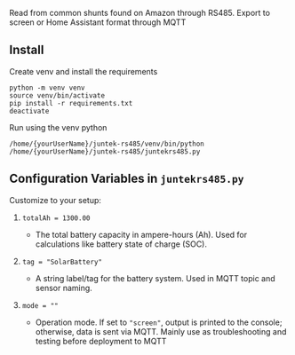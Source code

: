 Read from common shunts found on Amazon through RS485. Export to screen or Home Assistant format through MQTT

## Install
Create venv and install the requirements

```
python -m venv venv
source venv/bin/activate
pip install -r requirements.txt
deactivate
```

Run using the venv python

`/home/{yourUserName}/juntek-rs485/venv/bin/python /home/{yourUserName}/juntek-rs485/juntekrs485.py`

## Configuration Variables in `juntekrs485.py`
Customize to your setup:

1. `totalAh = 1300.00`
	- The total battery capacity in ampere-hours (Ah). Used for calculations like battery state of charge (SOC).

2. `tag = "SolarBattery"`
	- A string label/tag for the battery system. Used in MQTT topic and sensor naming.

3. `mode = ""`
	- Operation mode. If set to `"screen"`, output is printed to the console; otherwise, data is sent via MQTT. Mainly use as troubleshooting and testing before deployment to MQTT

